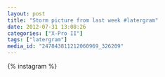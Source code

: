 ```yaml
---
layout: post
title: "Storm picture from last week #latergram"
date: 2012-07-31 13:08:26
categories: ["X-Pro II"]
tags: ["latergram"]
media_id: "247843811212060969_326209"
---
```


{% instagram %}
